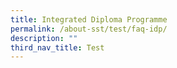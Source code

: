 ```yaml
---
title: Integrated Diploma Programme
permalink: /about-sst/test/faq-idp/
description: ""
third_nav_title: Test
---
```

